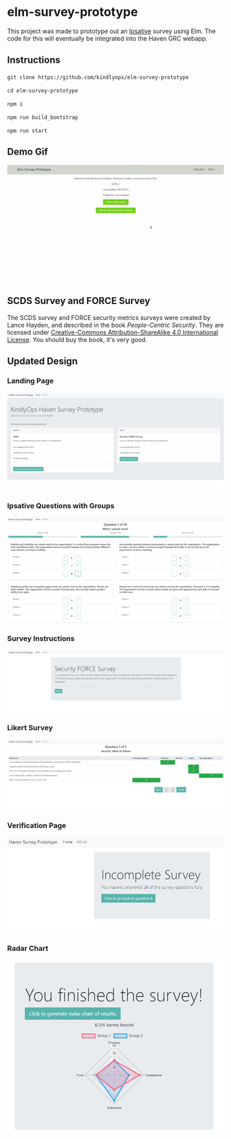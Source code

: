 # elm-survey-prototype

This project was made to prototype out an [Ipsative](https://en.wikipedia.org/wiki/Ipsative) survey using Elm. The code for this will eventually be integrated into the Haven GRC webapp.

## Instructions

`git clone https://github.com/kindlyops/elm-survey-prototype`

`cd elm-survey-prototype`

`npm i`

`npm run build_bootstrap`

`npm run start`

## Demo Gif

![Demo Gif](https://github.com/kindlyops/elm-survey-prototype/raw/master/demo.gif)

## SCDS Survey and FORCE Survey

The SCDS survey and FORCE security metrics surveys were created by Lance Hayden,
and described in the book _People-Centric Security_. They are licensed under
[Creative-Commons Attribution-ShareAlike 4.0 International License](https://creativecommons.org/licenses/by-sa/4.0/).
You should buy the book, it's very good.




## Updated Design

### Landing Page

![Landing Page](https://github.com/kindlyops/elm-survey-prototype/raw/master/doc/1.png)

### Ipsative Questions with Groups

![Ipsative Questions with Groups](https://github.com/kindlyops/elm-survey-prototype/raw/master/doc/2.png)

### Survey Instructions

![Survey Instructions](https://github.com/kindlyops/elm-survey-prototype/raw/master/doc/3.png)

### Likert Survey

![Likert Survey](https://github.com/kindlyops/elm-survey-prototype/raw/master/doc/4.png)

### Verification Page

![Verification Page](https://github.com/kindlyops/elm-survey-prototype/raw/master/doc/5.png)

### Radar Chart

![Radar Chart](https://github.com/kindlyops/elm-survey-prototype/raw/master/doc/6.png)